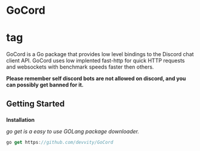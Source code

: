 # GoCord <h1> tag
GoCord is a Go package that provides low level bindings to the Discord chat client API. GoCord uses low implented fast-http for quick HTTP requests and websockets with benchmark speeds faster then others. 

**Please remember self discord bots are not allowed on discord, and you can possibly get banned for it.**

## Getting Started <h3>
  **Installation**
  
  *go get is a easy to use GOLang package downloader.*
  
  ```javascript
  go get https://github.com/devvity/GoCord
  ```
 
